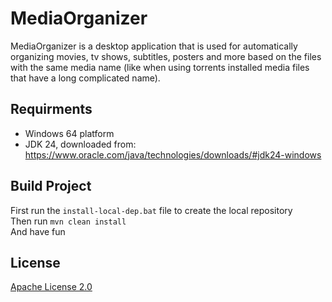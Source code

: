 # MediaOrganizer
MediaOrganizer is a desktop application that is used for automatically organizing movies, tv shows, subtitles, posters and more based on the files with the same media name (like when using torrents installed media files that have a long complicated name).
## Requirments
- Windows 64 platform
- JDK 24, downloaded from: https://www.oracle.com/java/technologies/downloads/#jdk24-windows
## Build Project
First run the `install-local-dep.bat` file to create the local repository  
Then run `mvn clean install`  
And have fun
## License
[Apache License 2.0](/LICENSE)
